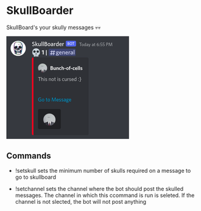# SkullBoarder
SkullBoard's your skully messages 💀💀

<img src="ss.png"></img>

## Commands
* !setskull <number>
  sets the minimum number of skulls required on a message to go to skullboard
  
* !setchannel
  sets the channel where the bot should post the skulled messages. The channel in which this ccommand is run is seleted. If the channel is not slected, the bot will not post anything
